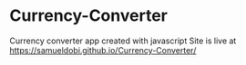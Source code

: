 # Currency-Converter
Currency converter app created with javascript
Site is live at https://samueldobi.github.io/Currency-Converter/

